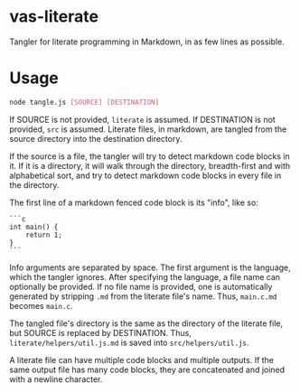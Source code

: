 # vas-literate

Tangler for literate programming in Markdown, in as few lines as possible.

# Usage

```bash
node tangle.js [SOURCE] [DESTINATION]
```

If SOURCE is not provided, `literate` is assumed. If DESTINATION is not provided, `src` is assumed. Literate files, in markdown, are tangled from the source directory into the destination directory.

If the source is a file, the tangler will try to detect markdown code blocks in it. If it is a directory, it will walk through the directory, breadth-first and with alphabetical sort, and try to detect markdown code blocks in every file in the directory.

The first line of a markdown fenced code block is its "info", like so:

	```c
	int main() {
		return 1;
	}
	```

Info arguments are separated by space. The first argument is the language, which the tangler ignores. After specifying the language, a file name can optionally be provided. If no file name is provided, one is automatically generated by stripping `.md` from the literate file's name. Thus, `main.c.md` becomes `main.c`.

The tangled file's directory is the same as the directory of the literate file, but SOURCE is replaced by DESTINATION. Thus, `literate/helpers/util.js.md` is saved into `src/helpers/util.js`.

A literate file can have multiple code blocks and multiple outputs. If the same output file has many code blocks, they are concatenated and joined with a newline character.
